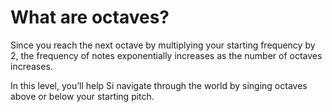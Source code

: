 # What are octaves?

Since you reach the next octave by multiplying your starting frequency by 2, the frequency of notes exponentially increases as the number of octaves increases.

In this level, you’ll help Si navigate through the world by singing octaves above or below your starting pitch. 

